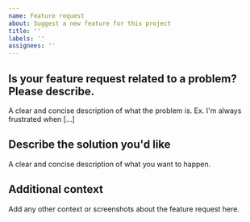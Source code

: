 ```yaml
---
name: Feature request
about: Suggest a new feature for this project
title: ''
labels: ''
assignees: ''
---
```


## Is your feature request related to a problem? Please describe.

A clear and concise description of what the problem is. Ex. I'm always frustrated when [...]

## Describe the solution you'd like

A clear and concise description of what you want to happen.

## Additional context

Add any other context or screenshots about the feature request here.
